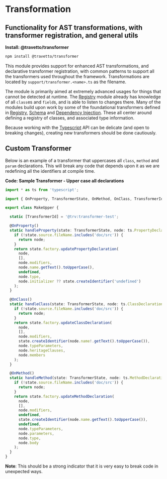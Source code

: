 <!-- This file was generated by the framweork and should not be modified directly -->
<!-- Please modify https://github.com/travetto/travetto/tree/master/module/transformer/doc.ts and execute "npm run docs" to rebuild -->
# Transformation
## Functionality for AST transformations, with transformer registration, and general utils

**Install: @travetto/transformer**
```bash
npm install @travetto/transformer
```

This module provides support for enhanced AST transformations, and declarative transformer registration, with common patterns to support all the transformers used throughout the framework. Transformations are located by `support/transformer.<name>.ts` as the filename. 

The module is primarily aimed at extremely advanced usages for things that cannot be detected at runtime.  The [Registry](https://github.com/travetto/travetto/tree/master/module/registry#readme "Patterns and utilities for handling registration of metadata and functionality for run-time use") module already has knowledge of all `class`es and `field`s, and is able to listen to changes there.  Many of the modules build upon work by some of the foundational transformers defined in [Registry](https://github.com/travetto/travetto/tree/master/module/registry#readme "Patterns and utilities for handling registration of metadata and functionality for run-time use"), [Schema](https://github.com/travetto/travetto/tree/master/module/schema#readme "Data type registry for runtime validation, reflection and binding. ") and [Dependency Injection](https://github.com/travetto/travetto/tree/master/module/di#readme "Dependency registration/management and injection support.").  These all center around defining a registry of classes, and associated type information.

Because working with the [Typescript](https://typescriptlang.org) API can be delicate (and open to breaking changes), creating new transformers should be done cautiously. 

## Custom Transformer

Below is an example of a transformer that uppercases all `class`, `method` and `param` declarations.  This will break any code that depends upon it as we are redefining all the identifiers at compile time.  

**Code: Sample Transformer - Upper case all declarations**
```typescript
import * as ts from 'typescript';

import { OnProperty, TransformerState, OnMethod, OnClass, TransformerId } from '@travetto/transformer';

export class MakeUpper {

  static [TransformerId] = '@trv:transformer-test';

  @OnProperty()
  static handleProperty(state: TransformerState, node: ts.PropertyDeclaration) {
    if (!state.source.fileName.includes('doc/src')) {
      return node;
    }
    return state.factory.updatePropertyDeclaration(
      node,
      [],
      node.modifiers,
      node.name.getText().toUpperCase(),
      undefined,
      node.type,
      node.initializer ?? state.createIdentifier('undefined')
    );
  }

  @OnClass()
  static handleClass(state: TransformerState, node: ts.ClassDeclaration) {
    if (!state.source.fileName.includes('doc/src')) {
      return node;
    }
    return state.factory.updateClassDeclaration(
      node,
      [],
      node.modifiers,
      state.createIdentifier(node.name!.getText().toUpperCase()),
      node.typeParameters,
      node.heritageClauses,
      node.members
    );
  }

  @OnMethod()
  static handleMethod(state: TransformerState, node: ts.MethodDeclaration) {
    if (!state.source.fileName.includes('doc/src')) {
      return node;
    }
    return state.factory.updateMethodDeclaration(
      node,
      [],
      node.modifiers,
      undefined,
      state.createIdentifier(node.name.getText().toUpperCase()),
      undefined,
      node.typeParameters,
      node.parameters,
      node.type,
      node.body
    );
  }
}
```

**Note**: This should be a strong indicator that it is very easy to break code in unexpected ways.
